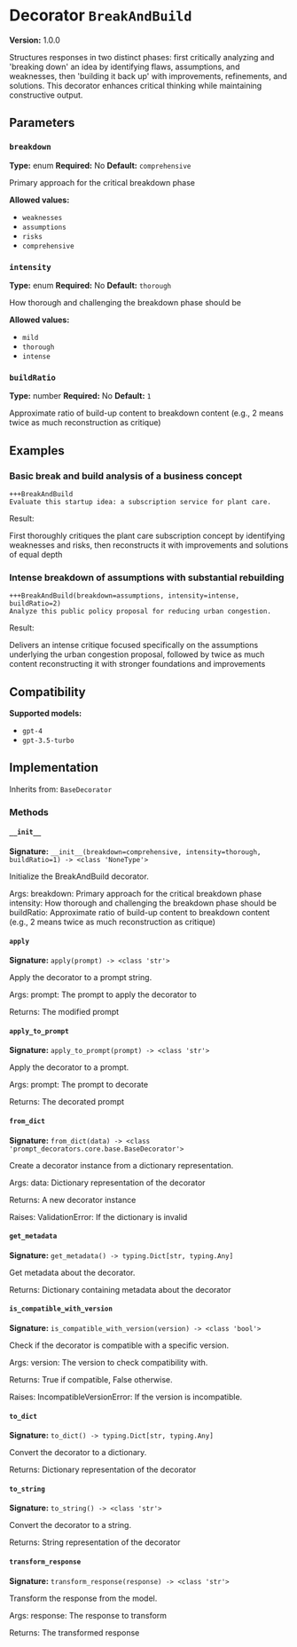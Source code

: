 # Decorator `BreakAndBuild`

**Version:** 1.0.0

Structures responses in two distinct phases: first critically analyzing and 'breaking down' an idea by identifying flaws, assumptions, and weaknesses, then 'building it back up' with improvements, refinements, and solutions. This decorator enhances critical thinking while maintaining constructive output.

## Parameters

### `breakdown`

**Type:** enum
**Required:** No
**Default:** `comprehensive`

Primary approach for the critical breakdown phase

**Allowed values:**

- `weaknesses`
- `assumptions`
- `risks`
- `comprehensive`

### `intensity`

**Type:** enum
**Required:** No
**Default:** `thorough`

How thorough and challenging the breakdown phase should be

**Allowed values:**

- `mild`
- `thorough`
- `intense`

### `buildRatio`

**Type:** number
**Required:** No
**Default:** `1`

Approximate ratio of build-up content to breakdown content (e.g., 2 means twice as much reconstruction as critique)

## Examples

### Basic break and build analysis of a business concept

```
+++BreakAndBuild
Evaluate this startup idea: a subscription service for plant care.
```

Result:

First thoroughly critiques the plant care subscription concept by identifying weaknesses and risks, then reconstructs it with improvements and solutions of equal depth

### Intense breakdown of assumptions with substantial rebuilding

```
+++BreakAndBuild(breakdown=assumptions, intensity=intense, buildRatio=2)
Analyze this public policy proposal for reducing urban congestion.
```

Result:

Delivers an intense critique focused specifically on the assumptions underlying the urban congestion proposal, followed by twice as much content reconstructing it with stronger foundations and improvements

## Compatibility

**Supported models:**

- `gpt-4`
- `gpt-3.5-turbo`

## Implementation

Inherits from: `BaseDecorator`

### Methods

#### `__init__`

**Signature:** `__init__(breakdown=comprehensive, intensity=thorough, buildRatio=1) -> <class 'NoneType'>`

Initialize the BreakAndBuild decorator.

Args:
    breakdown: Primary approach for the critical breakdown phase
    intensity: How thorough and challenging the breakdown phase should be
    buildRatio: Approximate ratio of build-up content to breakdown content (e.g., 2 means twice as much reconstruction as critique)

#### `apply`

**Signature:** `apply(prompt) -> <class 'str'>`

Apply the decorator to a prompt string.

Args:
    prompt: The prompt to apply the decorator to


Returns:
    The modified prompt

#### `apply_to_prompt`

**Signature:** `apply_to_prompt(prompt) -> <class 'str'>`

Apply the decorator to a prompt.

Args:
    prompt: The prompt to decorate

Returns:
    The decorated prompt

#### `from_dict`

**Signature:** `from_dict(data) -> <class 'prompt_decorators.core.base.BaseDecorator'>`

Create a decorator instance from a dictionary representation.

Args:
    data: Dictionary representation of the decorator

Returns:
    A new decorator instance

Raises:
    ValidationError: If the dictionary is invalid

#### `get_metadata`

**Signature:** `get_metadata() -> typing.Dict[str, typing.Any]`

Get metadata about the decorator.

Returns:
    Dictionary containing metadata about the decorator

#### `is_compatible_with_version`

**Signature:** `is_compatible_with_version(version) -> <class 'bool'>`

Check if the decorator is compatible with a specific version.

Args:
    version: The version to check compatibility with.


Returns:
    True if compatible, False otherwise.


Raises:
    IncompatibleVersionError: If the version is incompatible.

#### `to_dict`

**Signature:** `to_dict() -> typing.Dict[str, typing.Any]`

Convert the decorator to a dictionary.

Returns:
    Dictionary representation of the decorator

#### `to_string`

**Signature:** `to_string() -> <class 'str'>`

Convert the decorator to a string.

Returns:
    String representation of the decorator

#### `transform_response`

**Signature:** `transform_response(response) -> <class 'str'>`

Transform the response from the model.

Args:
    response: The response to transform

Returns:
    The transformed response

